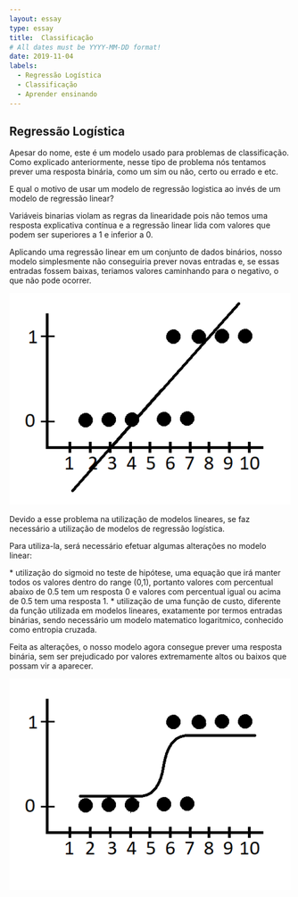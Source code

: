 ```yaml
---
layout: essay
type: essay
title:  Classificação
# All dates must be YYYY-MM-DD format!
date: 2019-11-04
labels:
  - Regressão Logística
  - Classificação
  - Aprender ensinando
---
```



## Regressão Logística

<p>Apesar do nome, este é um modelo usado para problemas de classificação. Como explicado anteriormente, nesse tipo de problema nós tentamos
prever uma resposta binária, como um sim ou não, certo ou errado e etc.</p>

<p>E qual o motivo de usar um modelo de regressão logistica ao invés de um modelo de regressão linear?</p>

<p>Variáveis binarias violam as regras da linearidade pois não temos uma resposta explicativa contínua e a regressão linear lida com valores que podem ser superiores a 1 e inferior a 0.</p>

<p>Aplicando uma regressão linear em um conjunto de dados binários, nosso modelo simplesmente não conseguiria prever novas entradas e, se essas entradas fossem baixas, teriamos valores caminhando para o negativo, o que não pode ocorrer.</p>

<img class="ui fluid image" src="../images/reg_lin_fake.png">

<p>Devido a esse problema na utilização de modelos lineares, se faz necessário a utilização de modelos de regressão logística.</p>
<p>Para utiliza-la, será necessário efetuar algumas alterações no modelo linear:</p>
 * utilização do sigmoid no teste de hipótese, uma equação que irá manter todos os valores dentro do range (0,1), portanto valores com percentual 
abaixo de 0.5 tem um resposta 0 e valores com percentual igual ou acima de 0.5 tem uma resposta 1. 
 * utilização de uma função de custo, diferente da função utilizada em modelos lineares, exatamente por termos entradas binárias, sendo necessário um modelo
matematico logaritmico, conhecido como entropia cruzada.

<p>Feita as alterações, o nosso modelo agora consegue prever uma resposta binária, sem ser prejudicado por valores extremamente altos ou baixos que possam vir a aparecer.</p>

<img class="ui fluid image" src="../images/reg_lin_fake2.png">



  
 
